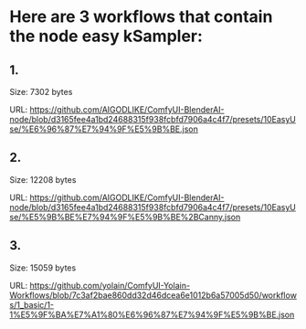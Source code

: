 # Here are 3 workflows that contain the node easy kSampler:

## 1. 

Size: 7302 bytes

URL: https://github.com/AIGODLIKE/ComfyUI-BlenderAI-node/blob/d3165fee4a1bd24688315f938fcbfd7906a4c4f7/presets/10EasyUse/%E6%96%87%E7%94%9F%E5%9B%BE.json

## 2. 

Size: 12208 bytes

URL: https://github.com/AIGODLIKE/ComfyUI-BlenderAI-node/blob/d3165fee4a1bd24688315f938fcbfd7906a4c4f7/presets/10EasyUse/%E5%9B%BE%E7%94%9F%E5%9B%BE%2BCanny.json

## 3. 

Size: 15059 bytes

URL: https://github.com/yolain/ComfyUI-Yolain-Workflows/blob/7c3af2bae860dd32d46dcea6e1012b6a57005d50/workflows/1_basic/1-1%E5%9F%BA%E7%A1%80%E6%96%87%E7%94%9F%E5%9B%BE.json

